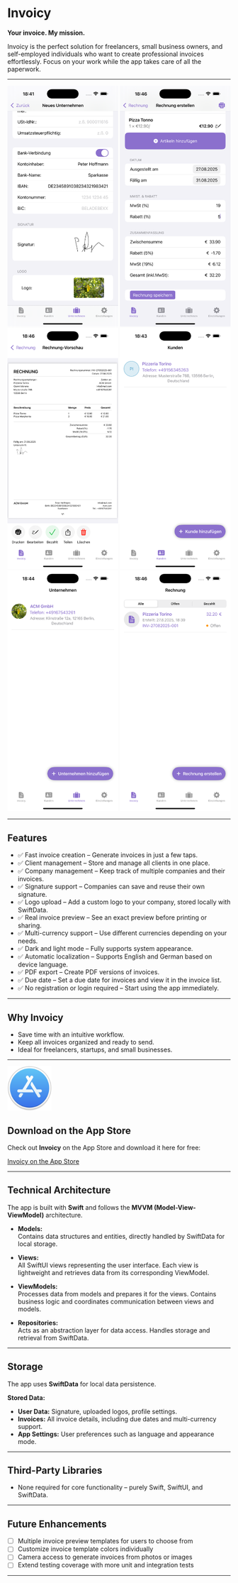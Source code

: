 # Invoicy

**Your invoice. My mission.**

Invoicy is the perfect solution for freelancers, small business owners, and self-employed individuals who want to create professional invoices effortlessly. Focus on your work while the app takes care of all the paperwork.  

---

<p align="center">
  <img src="./screenshots/create_business.png" width="250"> 
  <img src="./screenshots/create_invoice.png" width="250"> 
  <img src="./screenshots/invoice_preview.png" width="250">
  <img src="./screenshots/client_view.png" width="250">
  <img src="./screenshots/business_view.png" width="250">
  <img src="./screenshots/invoice_view.png" width="250">
  
</p>

---

## Features

- ✅ Fast invoice creation – Generate invoices in just a few taps.  
- ✅ Client management – Store and manage all clients in one place.  
- ✅ Company management – Keep track of multiple companies and their invoices.  
- ✅ Signature support – Companies can save and reuse their own signature.  
- ✅ Logo upload – Add a custom logo to your company, stored locally with SwiftData.  
- ✅ Real invoice preview – See an exact preview before printing or sharing.  
- ✅ Multi-currency support – Use different currencies depending on your needs.  
- ✅ Dark and light mode – Fully supports system appearance.  
- ✅ Automatic localization – Supports English and German based on device language.  
- ✅ PDF export – Create PDF versions of invoices.  
- ✅ Due date – Set a due date for invoices and view it in the invoice list.  
- ✅ No registration or login required – Start using the app immediately.  

---

## Why Invoicy

- Save time with an intuitive workflow.  
- Keep all invoices organized and ready to send.  
- Ideal for freelancers, startups, and small businesses.  

---

<img src="./screenshots/appstore_icon.png" width="100">

##  Download on the App Store   

Check out **Invoicy** on the App Store and download it here for free:

[Invoicy on the App Store](https://apps.apple.com/de/app/invoicy/id6751598755)

---

## Technical Architecture

The app is built with **Swift** and follows the **MVVM (Model-View-ViewModel)** architecture.

- **Models:**  
  Contains data structures and entities, directly handled by SwiftData for local storage.  

- **Views:**  
  All SwiftUI views representing the user interface. Each view is lightweight and retrieves data from its corresponding ViewModel.  

- **ViewModels:**  
  Processes data from models and prepares it for the views. Contains business logic and coordinates communication between views and models.  

- **Repositories:**  
  Acts as an abstraction layer for data access. Handles storage and retrieval from SwiftData.  

---

<!-- ## Testing

The app includes extensive **unit tests** using XCTest to ensure reliability. Key aspects tested include data flow in MVVM and correct PDF generation.  

--- 
--->

## Storage

The app uses **SwiftData** for local data persistence.

**Stored Data:**  
- **User Data:** Signature, uploaded logos, profile settings.  
- **Invoices:** All invoice details, including due dates and multi-currency support.  
- **App Settings:** User preferences such as language and appearance mode.  

---

## Third-Party Libraries

- None required for core functionality – purely Swift, SwiftUI, and SwiftData.  

---

## Future Enhancements

- [ ] Multiple invoice preview templates for users to choose from  
- [ ] Customize invoice template colors individually  
- [ ] Camera access to generate invoices from photos or images  
- [ ] Extend testing coverage with more unit and integration tests

---
